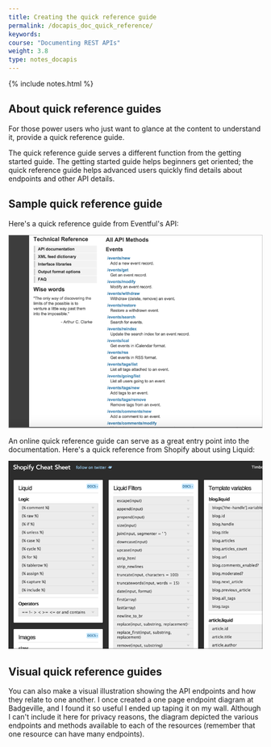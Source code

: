 ```yaml
---
title: Creating the quick reference guide
permalink: /docapis_doc_quick_reference/
keywords: 
course: "Documenting REST APIs"
weight: 3.8
type: notes_docapis
---
```

{% include notes.html %}

## About quick reference guides

For those power users who just want to glance at the content to understand it, provide a quick reference guide. 

The quick reference guide serves a different function from the getting started guide. The getting started guide helps beginners get oriented; the quick reference guide helps advanced users quickly find details about endpoints and other API details.

## Sample quick reference guide
Here's a quick reference guide from Eventful's API:

<a href="http://api.eventful.com/docs"><img src="images_api/eventfulquickreference.png" alt="Eventful quick reference" /></a>

An online quick reference guide can serve as a great entry point into the documentation. Here's a quick reference from Shopify about using Liquid:

<a href="http://cheat.markdunkley.com/"><img src="images_api/shopifyqrg.png" alt="Shopify quick reference guide" /></a>

## Visual quick reference guides
You can also make a visual illustration showing the API endpoints and how they relate to one another. I once created a one page endpoint diagram at Badgeville, and I found it so useful I ended up taping it on my wall. Although I can't include it here for privacy reasons, the diagram depicted the various endpoints and methods available to each of the resources (remember that one resource can have many endpoints).